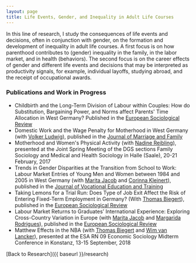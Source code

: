 ```yaml
---
layout: page
title: Life Events, Gender, and Inequality in Adult Life Courses
---
```


In this line of research, I study the consequences of life events and decisions, often in conjunction with gender, on the formation and development of inequality in adult life courses. A first focus is on how parenthood contributes to (gender) inequality in the family, in the labor market, and in health (behaviors). The second focus is on the career effects of gender and different life events and decisions that may be interpreted as productivity signals, for example, individual layoffs, studying abroad, and the receipt of occupational awards. 

### Publications and Work in Progress
* Childbirth and the Long-Term Division of Labour within Couples: How do Substitution, Bargaining Power, and Norms affect Parents' Time Allocation in West Germany? Published in the [European Sociological Review](https://doi.org/10.1093/esr/jcr026)  
* Domestic Work and the Wage Penalty for Motherhood in West Germany (with [Volker Ludwig](https://www.sowi.uni-kl.de/soziologie/team/ludwig/)), published in the [Journal of Marriage and Family](http://onlinelibrary.wiley.com/doi/10.1111/j.1741-3737.2011.00886.x/abstract)
* Motherhood and Women's Physical Activity (with [Nadine Reibling](https://www.uni-siegen.de/phil/sozialwissenschaften/soziologie/mitarbeiter/reibling_nadine/)), presented at the Joint Spring Meeting of the DGS sections Family Sociology and Medical and Health Sociology in Halle (Saale), 20-21 February, 2017  
* Trends in Gender Disparities at the Transition from School to Work: Labour Market Entries of Young Men and Women between 1984 and 2005 in West Germany (with [Marita Jacob](https://www.iss-wiso.uni-koeln.de/de/institut/personen/j/prof-dr-marita-jacob/) and [Corinna Kleinert](https://www.uni-bamberg.de/sozlangbifo/team/prof-dr-corinna-kleinert/)), published in the [Journal of Vocational Education and Training](https://doi.org/10.1080/13636820.2012.738427)
* Taking Lemons for a Trial Run: Does Type of Job Exit Affect the Risk of Entering Fixed-Term Employment in Germany? (With [Thomas Biegert](https://thomasbiegert.github.io)), published in the [European Sociological Review](https://doi.org/10.1093/esr/jcy003) 
* Labour Market Returns to Graduates’ International Experience: Exploring Cross-Country Variation in Europe (with [Marita Jacob](https://www.iss-wiso.uni-koeln.de/de/institut/personen/j/prof-dr-marita-jacob/) and [Margarida Rodrigues](https://autonoma.pt/docentes/margarida-rodrigues/)), published in the [European Sociological Review](https://doi.org/10.1093/esr/jcz022) 
* Matthew Effects in the NBA (with [Thomas Biegert](https://thomasbiegert.github.io) and [Wim van Lancker](http://www.wimvanlancker.be/)), presented at the ESA RN 09 Economic Sociology Midterm Conference in Konstanz, 13-15 September, 2018

[Back to Research]({{ baseurl }}/research)
